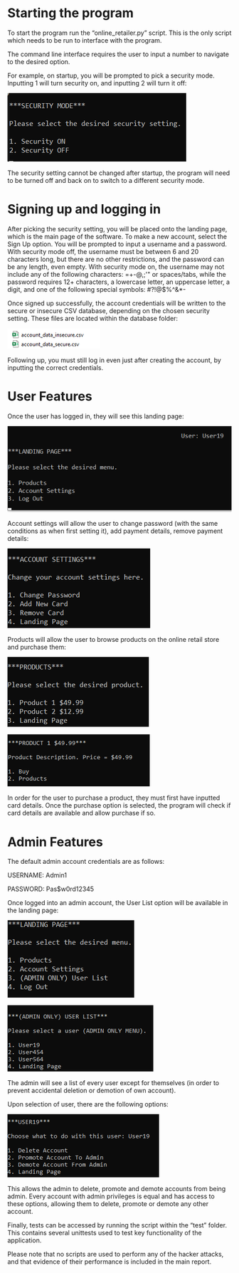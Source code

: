 ﻿# Starting the program
To start the program run the “online\_retailer.py” script. This is the only script which needs to be run to interface with the program.

The command line interface requires the user to input a number to navigate to the desired option. 

For example, on startup, you will be prompted to pick a security mode. Inputting 1 will turn security on, and inputting 2 will turn it off:

![](./Screenshots/Screenshot1.png)

The security setting cannot be changed after startup, the program will need to be turned off and back on to switch to a different security mode.
# Signing up and logging in
After picking the security setting, you will be placed onto the landing page, which is the main page of the software. To make a new account, select the Sign Up option. You will be prompted to input a username and a password. With security mode off, the username must be between 6 and 20 characters long, but there are no other restrictions, and the password can be any length, even empty. With security mode on, the username may not include any of the following characters: =+-@,;'" or spaces/tabs, while the password requires 12+ characters, a lowercase letter, an uppercase letter, a digit, and one of the following special symbols: #?!@$%^&\*-

Once signed up successfully, the account credentials will be written to the secure or insecure CSV database, depending on the chosen security setting. These files are located within the database folder:

![](./Screenshots/Screenshot2.png)

Following up, you must still log in even just after creating the account, by inputting the correct credentials. 
# User Features
Once the user has logged in, they will see this landing page:

![](./Screenshots/Screenshot3.png)

Account settings will allow the user to change password (with the same conditions as when first setting it), add payment details, remove payment details:

![](./Screenshots/Screenshot4.png)

Products will allow the user to browse products on the online retail store and purchase them:

![](./Screenshots/Screenshot5.png)

![](./Screenshots/Screenshot6.png)

In order for the user to purchase a product, they must first have inputted card details. Once the purchase option is selected, the program will check if card details are available and allow purchase if so.
# Admin Features
The default admin account credentials are as follows:

USERNAME: Admin1

PASSWORD: Pas$w0rd12345

Once logged into an admin account, the User List option will be available in the landing page:

![](./Screenshots/Screenshot7.png)

![](./Screenshots/Screenshot8.png)

The admin will see a list of every user except for themselves (in order to prevent accidental deletion or demotion of own account).

Upon selection of user, there are the following options:

![](./Screenshots/Screenshot9.png)

This allows the admin to delete, promote and demote accounts from being admin. Every account with admin privileges is equal and has access to these options, allowing them to delete, promote or demote any other account.



Finally, tests can be accessed by running the script within the “test” folder. This contains several unittests used to test key functionality of the application.

Please note that no scripts are used to perform any of the hacker attacks, and that evidence of their performance is included in the main report.
